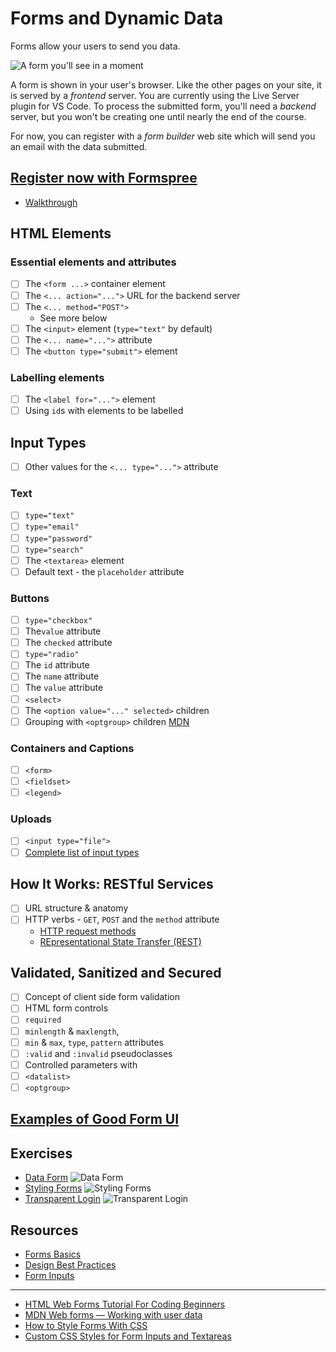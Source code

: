 # Forms and Dynamic Data

Forms allow your users to send you data.

![A form you'll see in a moment](formspree/img/00_EmptyForm.png)

A form is shown in your user's browser. Like the other pages on your site, it is served by a _frontend_ server. You are currently using the Live Server plugin for VS Code. To process the submitted form, you'll need a _backend_ server, but you won't be creating one until nearly the end of the course.

For now, you can register with a _form builder_ web site which will send you an email with the data submitted.

## [Register now with Formspree](https://formspree.io/)
- [Walkthrough](formspree/formspree.md)

## HTML Elements

### Essential elements and attributes
- [ ] The `<form ...>` container element
- [ ] The `<... action="...">` URL for the backend server
- [ ] The `<... method="POST">`
   * See more below
- [ ] The `<input>` element (`type="text"` by default)
- [ ] The `<... name="...">` attribute
- [ ] The `<button type="submit">` element

### Labelling elements
- [ ] The `<label for="...">` element
- [ ] Using `id`s with elements to be labelled

## Input Types
- [ ] Other values for the  `<... type="...">` attribute

### Text
- [ ] `type="text"`
- [ ] `type="email"`
- [ ] `type="password"`
- [ ] `type="search"`
- [ ] The `<textarea>` element
- [ ] Default text - the `placeholder` attribute

### Buttons
- [ ] `type="checkbox"`
- [ ] The`value` attribute
- [ ] The `checked` attribute
- [ ] `type="radio"`
- [ ] The `id` attribute
- [ ] The `name` attribute
- [ ] The `value` attribute
- [ ] `<select>`
- [ ] The `<option value="..." selected>` children
- [ ] Grouping with `<optgroup>` children [MDN](https://developer.mozilla.org/en-US/docs/Web/HTML/Element/optgroup)

### Containers and Captions
- [ ] `<form>`
- [ ] `<fieldset>`
- [ ] `<legend>`

### Uploads
- [ ] `<input type="file">`
- [ ] [Complete list of input types](https://developer.mozilla.org/en-US/docs/Web/HTML/Element/input)

## How It Works: RESTful Services
- [ ] URL structure & anatomy
- [ ] HTTP verbs - `GET`, `POST` and the `method` attribute
   * [HTTP request methods](https://developer.mozilla.org/en-US/docs/Web/HTTP/Methods)
   * [REpresentational State Transfer (REST)](https://en.wikipedia.org/wiki/Representational_state_transfer)

## Validated, Sanitized and Secured
- [ ] Concept of client side form validation
- [ ] HTML form controls
- [ ] `required`
- [ ] `minlength` & `maxlength`,
- [ ] `min` & `max`, `type`, `pattern` attributes
- [ ] `:valid` and `:invalid` pseudoclasses
- [ ] Controlled parameters with
- [ ] `<datalist>`
- [ ] `<optgroup>`

## [Examples of Good Form UI](https://blog.hubspot.com/marketing/form-examples)

## Exercises

* [Data Form](https://classroom.github.com/a/eT2DKHK2)
  ![Data Form](data_img/data_form.png)
* [Styling Forms](https://classroom.github.com/a/Rg7m6gzH)
  ![Styling Forms](data_img/styling_forms.png)
* [Transparent Login](https://classroom.github.com/a/DmimjUc5)
  ![Transparent Login](data_img/transparent_login.png)

## Resources

* [Forms Basics](Forms-Inputs.pdf)
* [Design Best Practices](FormDesign_BestPractices.pdf)
* [Form Inputs](Forms.pdf)

---
* [HTML Web Forms Tutorial For Coding Beginners](https://html.com/forms/)
* [MDN Web forms — Working with user data](https://developer.mozilla.org/en-US/docs/Learn/Forms)
* [How to Style Forms With CSS](https://blog.logrocket.com/how-to-style-forms-with-css-a-beginners-guide/)
* [Custom CSS Styles for Form Inputs and Textareas](https://moderncss.dev/custom-css-styles-for-form-inputs-and-textareas/)
